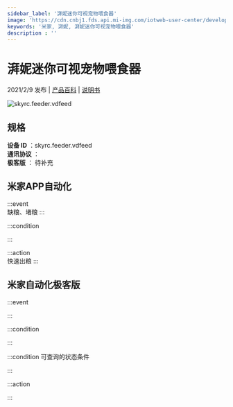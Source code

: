```yaml
---
sidebar_label: '湃妮迷你可视宠物喂食器'
image: 'https://cdn.cnbj1.fds.api.mi-img.com/iotweb-user-center/developer_16790489945215cwK3jlD.png?GalaxyAccessKeyId=AKVGLQWBOVIRQ3XLEW&Expires=9223372036854775807&Signature=RJGmsQFrSZ3Qa8AODJevt3VG8xk='
keywords: '米家, 湃妮, 湃妮迷你可视宠物喂食器'
description : ''
---
```

# 湃妮迷你可视宠物喂食器

2021/2/9 发布 | [产品百科](https://home.mi.com/webapp/content/baike/product/index.html?model=skyrc.feeder.vdfeed/) | [说明书](https://home.mi.com/views/introduction.html?model=skyrc.feeder.vdfeed&region=cn)

![skyrc.feeder.vdfeed](https://cdn.cnbj1.fds.api.mi-img.com/iotweb-user-center/developer_16790489945215cwK3jlD.png?GalaxyAccessKeyId=AKVGLQWBOVIRQ3XLEW&Expires=9223372036854775807&Signature=RJGmsQFrSZ3Qa8AODJevt3VG8xk=)

## 规格  
> 
**设备 ID** ：skyrc.feeder.vdfeed  
**通讯协议** ：  
**极客版**  ： 待补充 


## 米家APP自动化  

:::event  
缺粮、堵粮
:::

:::condition  

:::

:::action   
快速出粮
:::

## 米家自动化极客版  

:::event  

:::

:::condition  

:::

:::condition 可查询的状态条件  

:::

:::action  

:::

        
